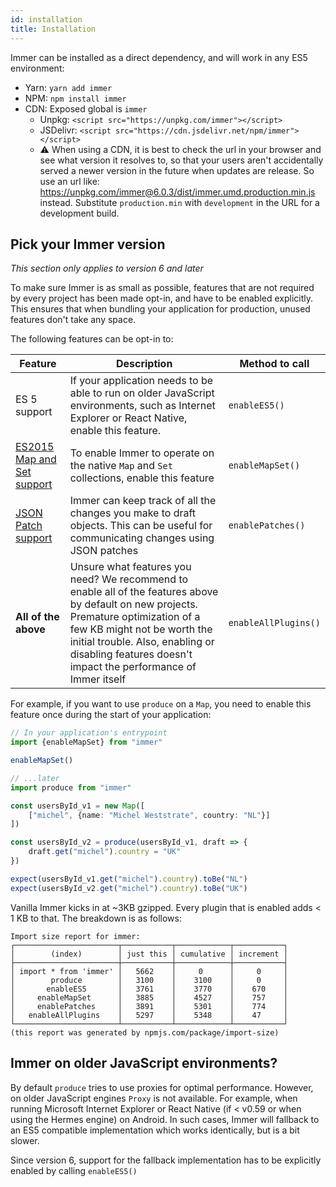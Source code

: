 ```yaml
---
id: installation
title: Installation
---
```


<center>
<div data-ea-publisher="immerjs" data-ea-type="image" class="horizontal bordered"></div>
</center>

Immer can be installed as a direct dependency, and will work in any ES5 environment:

- Yarn: `yarn add immer`
- NPM: `npm install immer`
- CDN: Exposed global is `immer`
  - Unpkg: `<script src="https://unpkg.com/immer"></script>`
  - JSDelivr: `<script src="https://cdn.jsdelivr.net/npm/immer"></script>`
  - ⚠️ When using a CDN, it is best to check the url in your browser and see what version it resolves to, so that your users aren't accidentally served a newer version in the future when updates are release. So use an url like: https://unpkg.com/immer@6.0.3/dist/immer.umd.production.min.js instead. Substitute `production.min` with `development` in the URL for a development build.

## Pick your Immer version

_This section only applies to version 6 and later_

To make sure Immer is as small as possible, features that are not required by every project has been made opt-in, and have to be enabled explicitly. This ensures that when bundling your application for production, unused features don't take any space.

The following features can be opt-in to:

| Feature | Description | Method to call |
| --- | --- | --- |
| ES 5 support | If your application needs to be able to run on older JavaScript environments, such as Internet Explorer or React Native, enable this feature. | `enableES5()` |
| [ES2015 Map and Set support](docs/raw/complex-objects.mdjects.md) | To enable Immer to operate on the native `Map` and `Set` collections, enable this feature | `enableMapSet()` |
| [JSON Patch support](docs/raw/patches.mdtches.md) | Immer can keep track of all the changes you make to draft objects. This can be useful for communicating changes using JSON patches | `enablePatches()` |
| **All of the above** | Unsure what features you need? We recommend to enable all of the features above by default on new projects. Premature optimization of a few KB might not be worth the initial trouble. Also, enabling or disabling features doesn't impact the performance of Immer itself | `enableAllPlugins()` |

For example, if you want to use `produce` on a `Map`, you need to enable this feature once during the start of your application:

```typescript
// In your application's entrypoint
import {enableMapSet} from "immer"

enableMapSet()

// ...later
import produce from "immer"

const usersById_v1 = new Map([
	["michel", {name: "Michel Weststrate", country: "NL"}]
])

const usersById_v2 = produce(usersById_v1, draft => {
	draft.get("michel").country = "UK"
})

expect(usersById_v1.get("michel").country).toBe("NL")
expect(usersById_v2.get("michel").country).toBe("UK")
```

Vanilla Immer kicks in at ~3KB gzipped. Every plugin that is enabled adds < 1 KB to that. The breakdown is as follows:

```
Import size report for immer:
┌───────────────────────┬───────────┬────────────┬───────────┐
│        (index)        │ just this │ cumulative │ increment │
├───────────────────────┼───────────┼────────────┼───────────┤
│ import * from 'immer' │   5662    │     0      │     0     │
│        produce        │   3100    │    3100    │     0     │
│       enableES5       │   3761    │    3770    │    670    │
│     enableMapSet      │   3885    │    4527    │    757    │
│     enablePatches     │   3891    │    5301    │    774    │
│   enableAllPlugins    │   5297    │    5348    │    47     │
└───────────────────────┴───────────┴────────────┴───────────┘
(this report was generated by npmjs.com/package/import-size)
```

## Immer on older JavaScript environments?

By default `produce` tries to use proxies for optimal performance. However, on older JavaScript engines `Proxy` is not available. For example, when running Microsoft Internet Explorer or React Native (if < v0.59 or when using the Hermes engine) on Android. In such cases, Immer will fallback to an ES5 compatible implementation which works identically, but is a bit slower.

Since version 6, support for the fallback implementation has to be explicitly enabled by calling `enableES5()`
